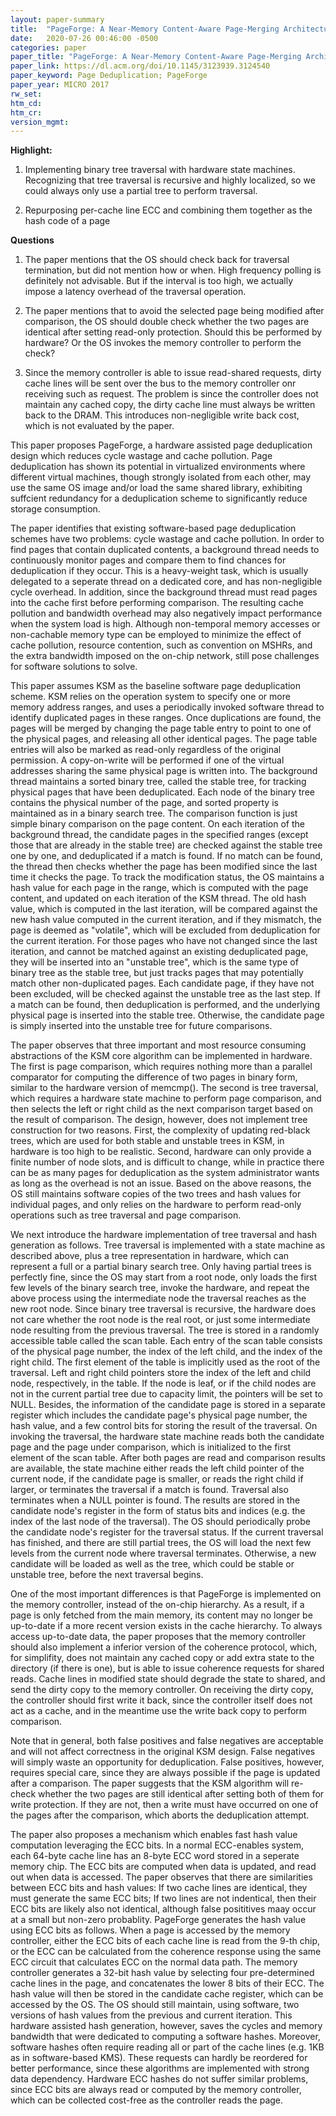```yaml
---
layout: paper-summary
title:  "PageForge: A Near-Memory Content-Aware Page-Merging Architecture"
date:   2020-07-26 00:46:00 -0500
categories: paper
paper_title: "PageForge: A Near-Memory Content-Aware Page-Merging Architecture"
paper_link: https://dl.acm.org/doi/10.1145/3123939.3124540
paper_keyword: Page Deduplication; PageForge
paper_year: MICRO 2017
rw_set:
htm_cd:
htm_cr:
version_mgmt:
---
```


**Highlight:**

1. Implementing binary tree traversal with hardware state machines. Recognizing that tree traversal is recursive and highly
   localized, so we could always only use a partial tree to perform traversal.

2. Repurposing per-cache line ECC and combining them together as the hash code of a page

**Questions**

1. The paper mentions that the OS should check back for traversal termination, but did not mention how or when. High frequency
   polling is definitely not advisable. But if the interval is too high, we actually impose a latency overhead of the traversal
   operation.

2. The paper mentions that to avoid the selected page being modified after comparison, the OS should double check whether the
   two pages are identical after setting read-only protection. Should this be performed by hardware? Or the OS invokes the
   memory controller to perform the check?

3. Since the memory controller is able to issue read-shared requests, dirty cache lines will be sent over the bus to the
   memory controller onr receiving such as request. The problem is since the controller does not maintain any cached
   copy, the dirty cache line must always be written back to the DRAM. This introduces non-negligible write back cost,
   which is not evaluated by the paper.

This paper proposes PageForge, a hardware assisted page deduplication design which reduces cycle wastage and cache pollution.
Page deduplication has shown its potential in virtualized environments where different virtual machines, though strongly
isolated from each other, may use the same OS image and/or load the same shared library, exhibiting suffcient redundancy
for a deduplication scheme to significantly reduce storage consumption. 

The paper identifies that existing software-based page deduplication schemes have two problems: cycle wastage and cache
pollution. In order to find pages that contain duplicated contents, a background thread needs to continuously monitor 
pages and compare them to find chances for deduplication if they occur. This is a heavy-weight task, which is usually delegated
to a seperate thread on a dedicated core, and has non-negligible cycle overhead. 
In addition, since the background thread must read pages into the cache first before performing comparison. The resulting
cache pollution and bandwidth overhead may also negatively impact performance when the system load is high.
Although non-temporal memory accesses or non-cachable memory type can be employed to minimize the effect of cache
pollution, resource contention, such as convention on MSHRs, and the extra bandwidth imposed on the on-chip network,
still pose challenges for software solutions to solve.

This paper assumes KSM as the baseline software page deduplication scheme. KSM relies on the operation system to specify
one or more memory address ranges, and uses a periodically invoked software thread to identify duplicated pages in these
ranges. Once duplications are found, the pages will be merged by changing the page table entry to point to one of the 
physical pages, and releasing all other identical pages. The page table entries will also be marked as read-only regardless
of the original permission. A copy-on-write will be performed if one of the virtual addresses sharing the same physical
page is written into.
The background thread maintains a sorted binary tree, called the stable tree, for tracking physical pages that have been 
deduplicated. Each node of the binary tree contains the physical number of the page, and sorted property is maintained 
as in a binary search tree. The comparison function is just simple binary comparison on the page content. 
On each iteration of the background thread, the candidate pages in the specified ranges (except those that are already
in the stable tree) are checked against the stable tree one by one, and deduplicated if a match is found. 
If no match can be found, the thread then checks whether the page has been modified since the last time it checks the 
page. To track the modification status, the OS maintains a hash value for each page in the range, which is computed
with the page content, and updated on each iteration of the KSM thread. The old hash value, which is computed in the 
last iteration, will be compared against the new hash value computed in the current iteration, and if they mismatch,
the page is deemed as "volatile", which will be excluded from deduplication for the current iteration. 
For those pages who have not changed since the last iteration, and cannot be matched against an existing deduplicated page,
they will be inserted into an "unstable tree", which is the same type of binary tree as the stable tree, but just tracks
pages that may potentially match other non-duplicated pages. Each candidate page, if they have not been excluded, will 
be checked against the unstable tree as the last step. If a match can be found, then deduplication is performed,
and the underlying physical page is inserted into the stable tree. Otherwise, the candidate page is simply inserted
into the unstable tree for future comparisons.

The paper observes that three important and most resource consuming abstractions of the KSM core algorithm can be implemented 
in hardware. The first is page comparison, which requires nothing more than a parallel comparator for computing the difference
of two pages in binary form, similar to the hardware version of memcmp(). 
The second is tree traversal, which requires a hardware state machine to perform page comparison, and then selects the 
left or right child as the next comparison target based on the result of comparison. The design, however, does not 
implement tree construction for two reasons. First, the complexity of updating red-black trees, which are used for both
stable and unstable trees in KSM, in hardware is too high to be realistic. Second, hardware can only provide a finite
number of node slots, and is difficult to change, while in practice there can be as many pages for deduplication as the 
system administrator wants as long as the overhead is not an issue. Based on the above reasons, the OS still maintains
software copies of the two trees and hash values for individual pages, and only relies on the hardware to perform
read-only operations such as tree traversal and page comparison.

We next introduce the hardware implementation of tree traversal and hash generation as follows. Tree traversal is 
implemented with a state machine as described above, plus a tree representation in hardware, which can represent
a full or a partial binary search tree. Only having partial trees is perfectly fine, since the OS may start from
a root node, only loads the first few levels of the binary search tree, invoke the hardware, and repeat the above
process using the intermediate node the traversal reaches as the new root node. Since binary tree traversal is recursive,
the hardware does not care whether the root node is the real root, or just some intermediate node resulting from
the previous traversal. 
The tree is stored in a randomly accessible table called the scan table. Each entry of the scan table consists of 
the physical page number, the index of the left child, and the index of the right child. The first element of the
table is implicitly used as the root of the traversal. Left and right child pointers store the index of the 
left and child node, respectively, in the table. If the node is leaf, or if the child nodes are not in the 
current partial tree due to capacity limit, the pointers will be set to NULL.
Besides, the information of the candidate page is stored in a separate register which includes the candidate
page's physical page number, the hash value, and a few control bits for storing the result of the traversal. 
On invoking the traversal, the hardware state machine reads both the candidate page and the page under comparison, which
is initialized to the first element of the scan table. After both pages are read and comparison results are available, 
the state machine either reads the left child pointer of the current node, if the candidate page is smaller, or 
reads the right child if larger, or terminates the traversal if a match is found. Traversal also terminates when 
a NULL pointer is found. The results are stored in the candidate node's register in the form of status bits and indices
(e.g. the index of the last node of the traversal). The OS should periodically probe the candidate node's register for
the traversal status. If the current traversal has finished, and there are still partial trees, the OS will load
the next few levels from the current node where traversal terminates. Otherwise, a new candidate will be loaded as 
well as the tree, which could be stable or unstable tree, before the next traversal begins.

One of the most important differences is that PageForge is implemented on the memory controller, instead of the on-chip
hierarchy. As a result, if a page is only fetched from the main memory, its content may no longer be up-to-date if
a more recent version exists in the cache hierarchy. To always access up-to-date data, the paper proposes that the memory
controller should also implement a inferior version of the coherence protocol, which, for simplifity, does not maintain 
any cached copy or add extra state to the directory (if there is one), but is able to issue coherence requests for shared
reads. Cache lines in modified state should degrade the state to shared, and send the dirty copy to the memory controller.
On receiving the dirty copy, the controller should first write it back, since the controller itself does not act as 
a cache, and in the meantime use the write back copy to perform comparison.

Note that in general, both false positives and false negatives are acceptable and will not affect correctness in the 
original KSM design. False negatives will simply waste an opportunity for deduplication. False positives, however, 
requires special care, since they are always possible if the page is updated after a comparison. 
The paper suggests that the KSM algorithm will re-check whether the two pages are still identical after setting both of 
them for write protection. If they are not, then a write must have occurred on one of the pages after the comparison, 
which aborts the deduplication attempt.

The paper also proposes a mechanism which enables fast hash value computation leveraging the ECC bits. In a normal ECC-enables
system, each 64-byte cache line has an 8-byte ECC word stored in a seperate memory chip. The ECC bits are computed when 
data is updated, and read out when data is accessed.
The paper observes that there are similarities between ECC bits and hash values: If two cache lines are identical, they
must generate the same ECC bits; If two lines are not indentical, then their ECC bits are likely also not identical, although
false posititives maay occur at a small but non-zero probablity.
PageForge generates the hash value using ECC bits as follows. When a page is accessed by the memory controller, either the
ECC bits of each cache line is read from the 9-th chip, or the ECC can be calculated from the coherence response using
the same ECC circuit that calculates ECC on the normal data path.
The memory controller generates a 32-bit hash value by selecting four pre-determined cache lines in the page, and concatenates 
the lower 8 bits of their ECC.
The hash value will then be stored in the candidate cache register, which can be accessed by the OS.
The OS should still maintain, using software, two versions of hash values from the previous and current iteration.
This hardware assisted hash generation, however, saves the cycles and memory bandwidth that were dedicated to computing a
software hashes. Moreover, software hashes often require reading all or part of the cache lines (e.g. 1KB as in software-based 
KMS). These requests can hardly be reordered for better performance, since these algorithms are implemented with strong 
data dependency. Hardware ECC hashes do not suffer similar problems, since ECC bits are always read or computed by
the memory controller, which can be collected cost-free as the controller reads the page.

